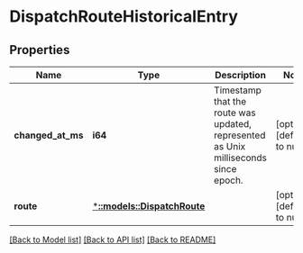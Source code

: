 # DispatchRouteHistoricalEntry

## Properties
Name | Type | Description | Notes
------------ | ------------- | ------------- | -------------
**changed_at_ms** | **i64** | Timestamp that the route was updated, represented as Unix milliseconds since epoch. | [optional] [default to null]
**route** | [***::models::DispatchRoute**](DispatchRoute.md) |  | [optional] [default to null]

[[Back to Model list]](../README.md#documentation-for-models) [[Back to API list]](../README.md#documentation-for-api-endpoints) [[Back to README]](../README.md)


